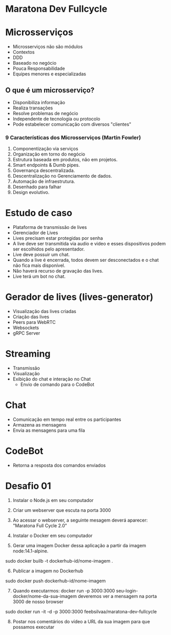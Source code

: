 

# Maratona Dev Fullcycle

# Microsserviços

* Microsserviços não são módulos
* Contextos
* DDD
* Baseado no negócio
* Pouca Responsabilidade
* Equipes menores e especializadas

## O que é um microsserviço?

* Disponibiliza informação
* Realiza transações
* Resolve problemas de negócio
* Independente de tecnologia ou protocolo
* Pode estabelecer comunicação com diversos "clientes"

### 9 Características dos Microsserviços (Martin Fowler)

1. Componentização via serviços
2. Organização em torno do negócio
3. Estrutura baseada em produtos, não em projetos.
4. Smart endpoints & Dumb pipes.
5. Governança descentralizada.
6. Descentralização no Gerenciamento de dados.
7. Automação de infraestrutura.
8. Desenhado para falhar
9. Design evolutivo.

# Estudo de caso

* Plataforma de transmissão de lives
* Gerenciador de Lives
* Lives precisam estar protegidas por senha
* A live deve ser transmitida via audio e video e esses dispositivos podem ser escolhidos pelo apresentador.
* Live deve possuir um chat.
* Quando a live é encerrada, todos devem ser desconectados e o chat não fica mais disponível.
* Não haverá recurso de gravação das lives.
* Live terá um bot no chat.

# Gerador de lives (lives-generator)

  * Visualização das lives criadas
  * Criação das lives
  * Peers para WebRTC
  * Websockets
  * gRPC Server

# Streaming

  * Transmissão
  * Visualização
  * Exibição do chat e interação no Chat  
    * Envio de comando para o CodeBot

# Chat
  * Comunicação em tempo real entre os participantes
  * Armazena as mensagens
  * Envia as mensagens para uma fila

# CodeBot
  * Retorna a resposta dos comandos enviados


# Desafio 01

1. Instalar o Node.js em seu computador

2. Criar um webserver que escuta na porta 3000

3. Ao acessar o webserver, a seguinte mesagem deverá aparecer: "Maratona Full Cycle 2.0"

4. Instalar o Docker em seu computador

5. Gerar uma imagem Docker dessa aplicação a partir da imagem node:14.1-alpine.
  
  sudo docker builb -t dockerhub-id/nome-imagem .

6. Publicar a imagem no Dockerhub

  sudo docker push dockerhub-id/nome-imagem

7. Quando executarmos: docker run -p 3000:3000 seu-login-docker/nome-da-sua-imagem deveremos ver a mensagem na porta 3000 de nosso browser

  sudo docker run -it -d -p 3000:3000 feebsilvaa/maratona-dev-fullcycle

8. Postar nos comentários do vídeo a URL da sua imagem para que possamos executar
